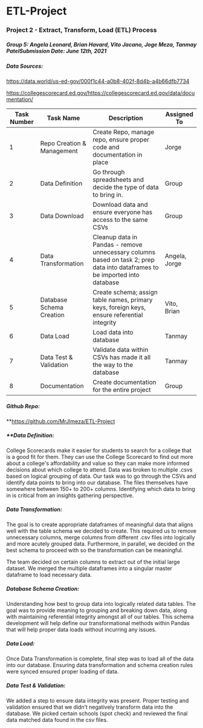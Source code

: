 # ETL-Project

### **Project 2 - Extract, Transform, Load (ETL) Process**

##### Group 5: Angela Leonard, Brian Havard, Vito Jacano, Joge Meza, Tanmay PatelSubmission Date: June 12th, 2021



##### **Data Sources:**

https://data.world/us-ed-gov/000f1c44-a0b8-402f-8d4b-a4b66dfb7734

https://collegescorecard.ed.gov/https://collegescorecard.ed.gov/data/documentation/



| **Task Number** | **Task Name**              | **Description**                                              | Assigned To   |
| --------------- | -------------------------- | ------------------------------------------------------------ | ------------- |
| 1               | Repo Creation & Management | Create Repo, manage repo, ensure proper code and documentation in place | Jorge         |
| 2               | Data Definition            | Go through spreadsheets and decide the type of data to bring in. | Group         |
| 3               | Data Download              | Download data and ensure everyone has access to the same CSVs | Group         |
| 4               | Data Transformation        | Cleanup data in Pandas - remove unnecessary columns based on task 2; prep data into dataframes to be imported into database | Angela, Jorge |
| 5               | Database Schema Creation   | Create schema; assign table names, primary keys, foreign keys, ensure referential integrity | Vito, Brian   |
| 6               | Data Load                  | Load data into database                                      | Tanmay        |
| 7               | Data Test & Validation     | Validate data within CSVs has made it all the way to the database | Tanmay        |
| 8               | Documentation              | Create documentation for the entire project                  | Group         |

##### Github Repo:

**https://github.com/MrJlmeza/ETL-Project

##### **Data Definition:

College Scorecards make it easier for students to search for a college that is a good fit for them. They can use the College Scorecard to find out more about a college's affordability and value so they can make more informed decisions about which college to attend.
Data was broken to multiple .csvs based on logical grouping of data. Our task was to go through the CSVs and identify data points to bring into our database. The files themselves have somewhere between 150+ to 200+ columns. Identifying which data to bring in is critical from an insights gathering perspective.

##### Data Transformation:

The goal is to create appropriate dataframes of meaningful data that aligns well with the table schema we decided to create. This required us to remove unnecessary columns, merge columns from different .csv files into logically and more acutely grouped data. Furthermore, in parallel, we decided on the best schema to proceed with so the transformation can be meaningful. 

The team decided on certain columns to extract out of the initial large dataset. We merged the multiple dataframes into a singular master dataframe to load necessary data.

##### Database Schema Creation:

Understanding how best to group data into logically related data tables. The goal was to provide meaning to grouping and breaking down data, along with maintaining referential integrity amongst all of our tables. This schema development will help define our transformational methods within Pandas that will help proper data loads without incurring any issues.

##### Data Load:

Once Data Transformation is complete, final step was to load all of the data into our database. Ensuring data transformation and schema creation rules were synced ensured proper loading of data. 



##### Data Test & Validation:

We added a step to ensure data integrity was present. Proper testing and validation ensured that we didn’t negatively transform data into the database. We picked certain schools (spot check) and reviewed the final data matched data found in the csv files. 